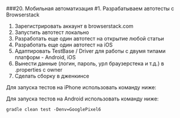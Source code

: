 ###20. Мобильная автоматизация #1. Разрабатываем автотесты с Browserstack

1. Зарегистрировать аккаунт в browserstack.com
2. Запустить автотест локально
3. Разработать еще один автотест на открытие любой статьи
4. Разработать еще один автотест на iOS
5. Адаптировать TestBase / Driver для работы с двумя типами платформ - Android, iOS
6. Вынести данные (логин, пароль, урл браузерстека и т.д.) в .properties с owner
7. Сделать сборку в дженкинсе
  

Для запуска тестов на iPhone использовать команду ниже:

Для запуска тестов на Android использовать команду ниже:
```shell
gradle clean test -Denv=GooglePixel6

```
